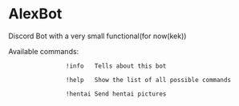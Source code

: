 # AlexBot
Discord Bot with a very small functional(for now(kek))

Available commands: 
                   
                    !info   Tells about this bot
                    
                    !help   Show the list of all possible commands 
                    
                    !hentai Send hentai pictures
                    

